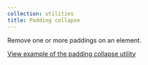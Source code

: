 ```yaml
---
collection: utilities
title: Padding collapse
---
```


Remove one or more paddings on an element.

<a href="https://ubuntudesign.github.io/vanilla-framework/examples/utilities/padding-collapse/"
    class="js-example">
    View example of the padding collapse utility
</a>
